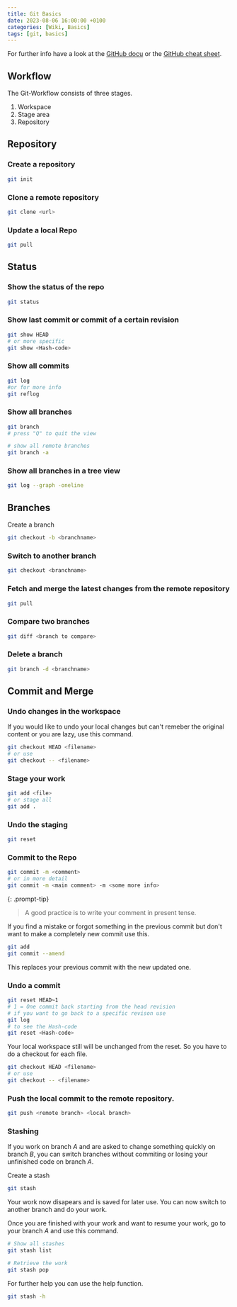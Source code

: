 ```yaml
---
title: Git Basics
date: 2023-08-06 16:00:00 +0100
categories: [Wiki, Basics]
tags: [git, basics]
---
```


For further info have a look at the [GitHub docu](https://docs.github.com/en/get-started/using-git/about-git) or the [GitHub cheat sheet](https://education.github.com/git-cheat-sheet-education.pdf).

## Workflow

The Git-Workflow consists of three stages.

1. Workspace
2. Stage area
3. Repository

## Repository

### Create a repository

```bash
git init
```

### Clone a remote repository

```bash
git clone <url>
```

### Update a local Repo

```bash
git pull
```

## Status

### Show the status of the repo

```bash
git status
```

### Show last commit or commit of a certain revision

```bash
git show HEAD
# or more specific
git show <Hash-code>
```

### Show all commits

```bash
git log
#or for more info
git reflog
```

### Show all branches

```bash
git branch
# press "Q" to quit the view

# show all remote branches
git branch -a
```

### Show all branches in a tree view

```bash
git log --graph -oneline
```

## Branches

Create a branch

```bash
git checkout -b <branchname>
```

### Switch to another branch

```bash
git checkout <branchname>
```

### Fetch and merge the latest changes from the remote repository

```bash
git pull
```

### Compare two branches

```bash
git diff <branch to compare>
```

### Delete a branch

```bash
git branch -d <branchname>
```

## Commit and Merge

### Undo changes in the workspace

If you would like to undo your local changes but can't remeber the original content or you are lazy, use this command.

```bash
git checkout HEAD <filename>
# or use
git checkout -- <filename>
```

### Stage your work

```bash
git add <file>
# or stage all
git add .
```

### Undo the staging

```bash
git reset
```

### Commit to the Repo

```bash
git commit -m <comment>
# or in more detail
git commit -m <main comment> -m <some more info>
```

{: .prompt-tip}

> A good practice is to write your comment in present tense.

If you find a mistake or forgot something in the previous commit but don't want to make a completely new commit use this.

```bash
git add
git commit --amend
```
This replaces your previous commit with the new updated one.

### Undo a commit

```bash
git reset HEAD~1
# 1 = One commit back starting from the head revision
# if you want to go back to a specific revison use
git log
# to see the Hash-code
git reset <Hash-code>
```

Your local workspace still will be unchanged from the reset. So you have to do a checkout for each file.

```bash
git checkout HEAD <filename>
# or use
git checkout -- <filename>
```

### Push the local commit to the remote repository.

```bash
git push <remote branch> <local branch>
```

### Stashing

If you work on branch _A_ and are asked to change something quickly on branch _B_, you can switch branches without commiting or losing your unfinished code on branch _A_.

Create a stash

```bash
git stash
```

Your work now disapears and is saved for later use. You can now switch to another branch and do your work.

Once you are finished with your work and want to resume your work, go to your branch _A_ and use this command.

```bash
# Show all stashes
git stash list

# Retrieve the work
git stash pop
```

For further help you can use the help function.

```bash
git stash -h
```
